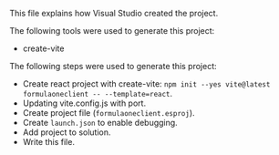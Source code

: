 This file explains how Visual Studio created the project.

The following tools were used to generate this project:
- create-vite

The following steps were used to generate this project:
- Create react project with create-vite: `npm init --yes vite@latest formulaoneclient -- --template=react`.
- Updating vite.config.js with port.
- Create project file (`formulaoneclient.esproj`).
- Create `launch.json` to enable debugging.
- Add project to solution.
- Write this file.
